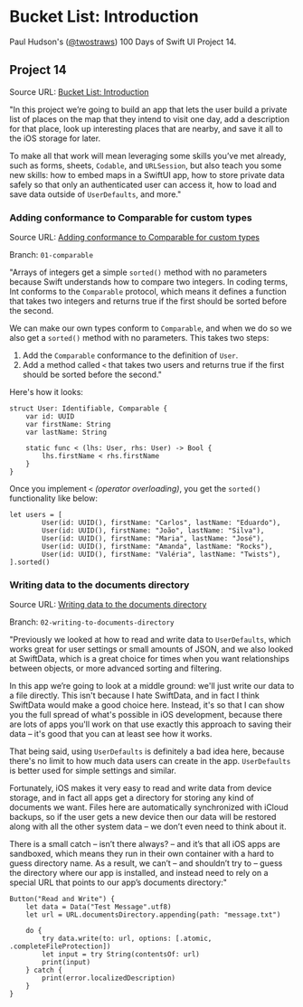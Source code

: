# Bucket List: Introduction

Paul Hudson's ([@twostraws](https://x.com/twostraws)) 100 Days of Swift UI Project 14.

## Project 14

Source URL: [Bucket List: Introduction](https://www.hackingwithswift.com/books/ios-swiftui/bucket-list-introduction)

"In this project we’re going to build an app that lets the user build a private list of places on the map that they intend to visit one day, add a description for that place, look up interesting places that are nearby, and save it all to the iOS storage for later.

To make all that work will mean leveraging some skills you’ve met already, such as forms, sheets, `Codable`, and `URLSession`, but also teach you some new skills: how to embed maps in a SwiftUI app, how to store private data safely so that only an authenticated user can access it, how to load and save data outside of `UserDefaults`, and more."

### Adding conformance to Comparable for custom types

Source URL: [Adding conformance to Comparable for custom types](https://www.hackingwithswift.com/books/ios-swiftui/adding-conformance-to-comparable-for-custom-types)

Branch: `01-comparable`

"Arrays of integers get a simple `sorted()` method with no parameters because Swift understands how to compare two integers. In coding terms, Int conforms to the `Comparable` protocol, which means it defines a function that takes two integers and returns true if the first should be sorted before the second.

We can make our own types conform to `Comparable`, and when we do so we also get a `sorted()` method with no parameters. This takes two steps:

1. Add the `Comparable` conformance to the definition of `User`.
2. Add a method called `<` that takes two users and returns true if the first should be sorted before the second."

Here's how it looks:

```
struct User: Identifiable, Comparable {
    var id: UUID
    var firstName: String
    var lastName: String
    
    static func < (lhs: User, rhs: User) -> Bool {
        lhs.firstName < rhs.firstName
    }
}
```

Once you implement `<` _(operator overloading)_, you get the `sorted()` functionality like below:

```
let users = [
        User(id: UUID(), firstName: "Carlos", lastName: "Eduardo"),
        User(id: UUID(), firstName: "João", lastName: "Silva"),
        User(id: UUID(), firstName: "Maria", lastName: "José"),
        User(id: UUID(), firstName: "Amanda", lastName: "Rocks"),
        User(id: UUID(), firstName: "Valéria", lastName: "Twists"),
].sorted()
```

### Writing data to the documents directory

Source URL: [Writing data to the documents directory](https://www.hackingwithswift.com/books/ios-swiftui/writing-data-to-the-documents-directory)

Branch: `02-writing-to-documents-directory`

"Previously we looked at how to read and write data to `UserDefaults`, which works great for user settings or small amounts of JSON, and we also looked at SwiftData, which is a great choice for times when you want relationships between objects, or more advanced sorting and filtering.

In this app we’re going to look at a middle ground: we'll just write our data to a file directly. This isn't because I hate SwiftData, and in fact I think SwiftData would make a good choice here. Instead, it's so that I can show you the full spread of what's possible in iOS development, because there are lots of apps you'll work on that use exactly this approach to saving their data – it's good that you can at least see how it works.

That being said, using `UserDefaults` is definitely a bad idea here, because there's no limit to how much data users can create in the app. `UserDefaults` is better used for simple settings and similar.

Fortunately, iOS makes it very easy to read and write data from device storage, and in fact all apps get a directory for storing any kind of documents we want. Files here are automatically synchronized with iCloud backups, so if the user gets a new device then our data will be restored along with all the other system data – we don’t even need to think about it.

There is a small catch – isn’t there always? – and it’s that all iOS apps are sandboxed, which means they run in their own container with a hard to guess directory name. As a result, we can’t – and shouldn’t try to – guess the directory where our app is installed, and instead need to rely on a special URL that points to our app’s documents directory:"

```
Button("Read and Write") {
    let data = Data("Test Message".utf8)
    let url = URL.documentsDirectory.appending(path: "message.txt")

    do {
        try data.write(to: url, options: [.atomic, .completeFileProtection])
        let input = try String(contentsOf: url)
        print(input)
    } catch {
        print(error.localizedDescription)
    }
}
```